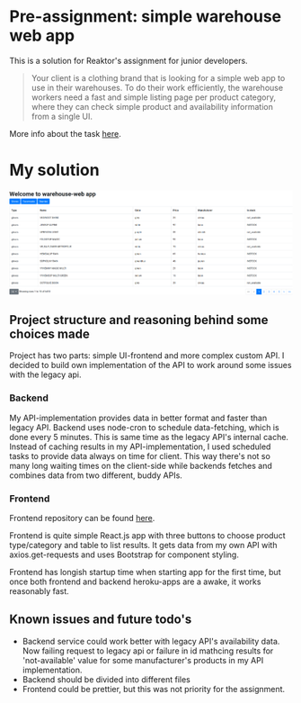 # Pre-assignment: simple warehouse web app

This is a solution for Reaktor's assignment for junior developers.

> Your client is a clothing brand that is looking for a simple web app to use in their warehouses. To do their work efficiently, the warehouse workers need a fast and simple listing page per product category, where they can check simple product and availability information from a single UI.

More info about the task [here](https://www.reaktor.com/junior-dev-assignment/).

# My solution

![ui picture](https://github.com/noorary/warehouse/blob/master/imgs/UI.png?raw=true)
## Project structure and reasoning behind some choices made

Project has two parts: simple UI-frontend and more complex custom API. I decided to build own implementation of the API to work around some issues with the legacy api.

### Backend

My API-implementation provides data in better format and faster than legacy API. Backend uses node-cron to schedule data-fetching, which is done every 5 minutes. This is same time as the legacy API's internal cache. Instead of caching results in my API-implementation, I used scheduled tasks to provide data always on time for client. This way there's not so many long waiting times on the client-side while backends fetches and combines data from two different, buddy APIs. 

### Frontend

Frontend repository can be found [here](https://github.com/noorary/warehouse).

Frontend is quite simple React.js app with three buttons to choose product type/category and table to list results. It gets data from my own API with axios.get-requests and uses Bootstrap for component styling.

Frontend has longish startup time when starting app for the first time, but once both frontend and backend heroku-apps are a awake, it works reasonably fast.

## Known issues and future todo's

* Backend service could work better with legacy API's availability data. Now failing request to legacy api or failure in id mathcing results for 'not-available' value for some manufacturer's products in my API implementation.
* Backend should be divided into different files
* Frontend could be prettier, but this was not priority for the assignment.